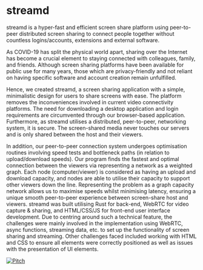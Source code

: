 # streamd
streamd is a hyper-fast and efficient screen share platform using peer-to-peer distributed screen sharing to connect people together without countless logins/accounts, extensions and external software.

As COVID-19 has split the physical world apart, sharing over the Internet has become a crucial element to staying connected with colleagues, family, and friends. Although screen sharing platforms have been available for public use for many years, those which are privacy-friendly and not reliant on having specific software and account creation remain unfulfilled.

Hence, we created streamd, a screen sharing application with a simple, minimalistic design for users to share screens with ease. 
The platform removes the inconveniences involved in current video connectivity platforms. The need for downloading a desktop application and login requirements are circumvented through our browser-based application. 
Furthermore, as streamd utilises a distributed, peer-to-peer, networking system, it is secure. The screen-shared media never touches our servers and is only shared between the host and their viewers. 

In addition, our peer-to-peer connection system undergoes optimisation routines involving speed tests and bottleneck paths (in relation to upload/download speeds). Our program finds the fastest and optimal connection between the viewers via representing a network as a weighted graph. Each node (computer/viewer) is considered as having an upload and download capacity, and nodes are able to utilise their capacity to support other viewers down the line. Representing the problem as a graph capacity network allows us to maximise speeds whilst minimising latency, ensuring a unique smooth peer-to-peer experience between screen-share host and viewers.
streamd was built utilising Rust for back-end, WebRTC for video capture & sharing, and HTML/CSS/JS for front-end user interface development. 
Due to centring around such a technical feature, the challenges were mainly involved in the implementation using WebRTC, async functions, streaming data, etc. to set up the functionality of screen sharing and streaming. Other challenges faced included working with HTML and CSS to ensure all elements were correctly positioned as well as issues with the presentation of UI elements.


[![Pitch](https://img.youtube.com/vi/GPoEpB1OyF4/0.jpg)](https://www.youtube.com/watch?v=GPoEpB1OyF4)

